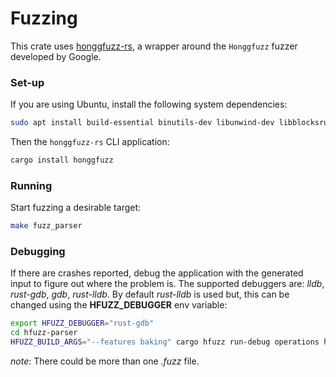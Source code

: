 # Fuzzing

This crate uses [honggfuzz-rs](https://crates.io/crates/honggfuzz), a wrapper around the `Honggfuzz` fuzzer developed by Google.

### Set-up

If you are using Ubuntu, install the following system dependencies:

```bash
sudo apt install build-essential binutils-dev libunwind-dev libblocksruntime-dev
```

Then the `honggfuzz-rs` CLI application:

```bash
cargo install honggfuzz
```

### Running

Start fuzzing a desirable target:

```bash
make fuzz_parser
```

### Debugging

If there are crashes reported, debug the application with the generated input to figure out where the problem is.
The supported debuggers are: *lldb*, *rust-gdb*, *gdb*, *rust-lldb*. By default *rust-lldb* is used  but,
this can be changed using the __HFUZZ_DEBUGGER__ env variable:

```bash
export HFUZZ_DEBUGGER="rust-gdb"
cd hfuzz-parser
HFUZZ_BUILD_ARGS="--features baking" cargo hfuzz run-debug operations hfuzz_workspace/operations/*.fuzz
```

*note*: There could be more than one *.fuzz* file.
